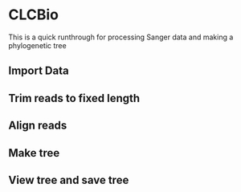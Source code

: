 # CLCBio

This is a quick runthrough for processing Sanger data and making a phylogenetic tree

## Import Data

[](./images/import1.jpg)
[](images/import2.jpg)
[](images/import3.jpg)
[](images/import4.jpg)
[](images/import5.jpg)
[](images/import6.jpg)

## Trim reads to fixed length

[](images/trim1.jpg)
[](images/trim2.jpg)
[](images/trim3.jpg)
[](images/trim4.jpg)
[](images/trim5.jpg)
[](images/trim6.jpg)
[](images/trim7.jpg)

## Align reads

[](images/align1.jpg)
[](images/align2.jpg)

## Make tree

[](images/tree1.jpg)
[](images/tree2.jpg)
[](images/tree3.jpg)
[](images/tree4.jpg)

## View tree and save tree

[](images/view1.jpg)
[](images/view2.jpg)
[](images/view3.jpg)
[](images/view4.jpg)
[](images/view5.jpg)
[](images/view6.jpg)
[](images/view7.jpg)
[](images/view8.jpg)
[](images/view9.jpg)
[](images/view10.jpg)
[](images/view11.jpg)
[](images/view12.jpg)
[](images/view13.jpg)
[](images/view14.jpg)
[](images/view15.jpg)
[](images/view16.jpg)
